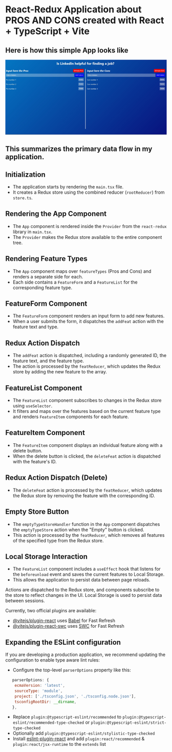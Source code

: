 # React-Redux Application about PROS AND CONS created with React + TypeScript + Vite

## Here is how this simple App looks like

![Screenshot](./screen.jpg)

## This summarizes the primary data flow in my application.

## Initialization

- The application starts by rendering the `main.tsx` file.
- It creates a Redux store using the combined reducer (`rootReducer`) from `store.ts`.

## Rendering the App Component

- The `App` component is rendered inside the `Provider` from the `react-redux` library in `main.tsx`.
- The `Provider` makes the Redux store available to the entire component tree.

## Rendering Feature Types

- The `App` component maps over `featureTypes` (Pros and Cons) and renders a separate side for each.
- Each side contains a `FeatureForm` and a `FeatureList` for the corresponding feature type.

## FeatureForm Component

- The `FeatureForm` component renders an input form to add new features.
- When a user submits the form, it dispatches the `addFeat` action with the feature text and type.

## Redux Action Dispatch

- The `addFeat` action is dispatched, including a randomly generated ID, the feature text, and the feature type.
- The action is processed by the `featReducer`, which updates the Redux store by adding the new feature to the array.

## FeatureList Component

- The `FeatureList` component subscribes to changes in the Redux store using `useSelector`.
- It filters and maps over the features based on the current feature type and renders `FeatureItem` components for each feature.

## FeatureItem Component

- The `FeatureItem` component displays an individual feature along with a delete button.
- When the delete button is clicked, the `deleteFeat` action is dispatched with the feature's ID.

## Redux Action Dispatch (Delete)

- The `deleteFeat` action is processed by the `featReducer`, which updates the Redux store by removing the feature with the corresponding ID.

## Empty Store Button

- The `emptyTypeStoreHandler` function in the `App` component dispatches the `emptyTypeStore` action when the "Empty" button is clicked.
- This action is processed by the `featReducer`, which removes all features of the specified type from the Redux store.

## Local Storage Interaction

- The `FeatureList` component includes a `useEffect` hook that listens for the `beforeunload` event and saves the current features to Local Storage.
- This allows the application to persist data between page reloads.

Actions are dispatched to the Redux store, and components subscribe to the store to reflect changes in the UI. Local Storage is used to persist data between sessions.

Currently, two official plugins are available:

- [@vitejs/plugin-react](https://github.com/vitejs/vite-plugin-react/blob/main/packages/plugin-react/README.md) uses [Babel](https://babeljs.io/) for Fast Refresh
- [@vitejs/plugin-react-swc](https://github.com/vitejs/vite-plugin-react-swc) uses [SWC](https://swc.rs/) for Fast Refresh

## Expanding the ESLint configuration

If you are developing a production application, we recommend updating the configuration to enable type aware lint rules:

- Configure the top-level `parserOptions` property like this:

```js
   parserOptions: {
    ecmaVersion: 'latest',
    sourceType: 'module',
    project: ['./tsconfig.json', './tsconfig.node.json'],
    tsconfigRootDir: __dirname,
   },
```

- Replace `plugin:@typescript-eslint/recommended` to `plugin:@typescript-eslint/recommended-type-checked` or `plugin:@typescript-eslint/strict-type-checked`
- Optionally add `plugin:@typescript-eslint/stylistic-type-checked`
- Install [eslint-plugin-react](https://github.com/jsx-eslint/eslint-plugin-react) and add `plugin:react/recommended` & `plugin:react/jsx-runtime` to the `extends` list

